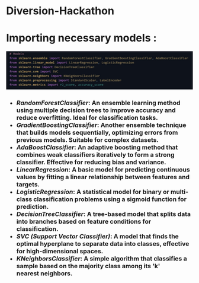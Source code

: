 # Diversion-Hackathon
<!DOCTYPE html>
<html>
    <head>
        <title>Ez-Viz</title>
        <meta charset="utf-8">
        <meta name = "viewport" content="width=device-width, initial-scale=1.0">
        <link rel="stylesheet" href="styles.css">
    </head>
    <body>
        <h1>Importing necessary models :</h1>
        <img src="models.jpg" alt="models required for Ez-Viz">
        <h3>
            <ul>
                <li><i>RandomForestClassifier</i>: An ensemble learning method using multiple decision trees to improve accuracy and reduce overfitting. Ideal for classification tasks.</li>
                <li><i>GradientBoostingClassifier</i>: Another ensemble technique that builds models sequentially, optimizing errors from previous models. Suitable for complex datasets.</li>
                <li><i>AdaBoostClassifier</i>: An adaptive boosting method that combines weak classifiers iteratively to form a strong classifier. Effective for reducing bias and variance.</li>
                <li><i>LinearRegression</i>: A basic model for predicting continuous values by fitting a linear relationship between features and targets.</li>
                <li><i>LogisticRegression</i>: A statistical model for binary or multi-class classification problems using a sigmoid function for prediction.</li>
                <li><i>DecisionTreeClassifier</i>: A tree-based model that splits data into branches based on feature conditions for classification.</li>
                <li><i>SVC (Support Vector Classifier)</i>: A model that finds the optimal hyperplane to separate data into classes, effective for high-dimensional spaces.</li>
                <li><i>KNeighborsClassifier</i>: A simple algorithm that classifies a sample based on the majority class among its 'k' nearest neighbors.</li>
            </ul>
        </h3>
</body>

</html>